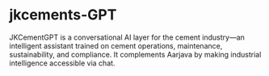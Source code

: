 # jkcements-GPT
JKCementGPT  is a  conversational AI layer for the cement industry—an intelligent assistant trained on cement operations, maintenance, sustainability, and compliance. It complements Aarjava by making industrial intelligence accessible via chat.
